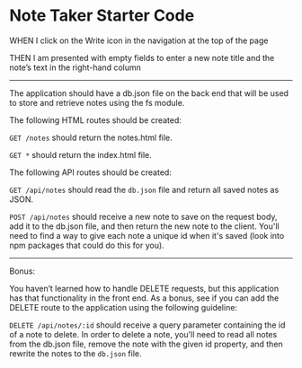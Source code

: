 # Note Taker Starter Code

WHEN I click on the Write icon in the navigation at the top of the page

THEN I am presented with empty fields to enter a new note title and the note’s text in the right-hand column

---

The application should have a db.json file on the back end that will be used to store and retrieve notes using the fs module.

The following HTML routes should be created:

`GET /notes` should return the notes.html file.

`GET *` should return the index.html file.

The following API routes should be created:

`GET /api/notes` should read the `db.json` file and return all saved notes as JSON.

`POST /api/notes` should receive a new note to save on the request body, add it to the db.json file, and then return the new note to the client. You'll need to find a way to give each note a unique id when it's saved (look into npm packages that could do this for you).

---

Bonus:

You haven’t learned how to handle DELETE requests, but this application has that functionality in the front end. As a bonus, see if you can add the DELETE route to the application using the following guideline:

`DELETE /api/notes/:id` should receive a query parameter containing the id of a note to delete. In order to delete a note, you'll need to read all notes from the db.json file, remove the note with the given id property, and then rewrite the notes to the `db.json` file.